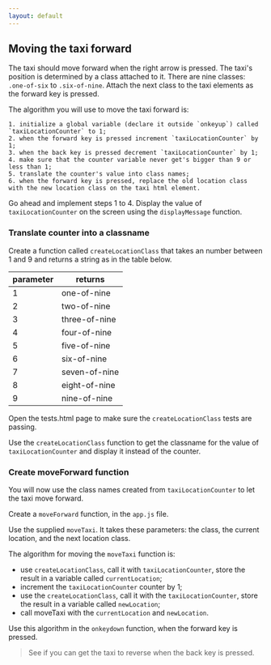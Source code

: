 ```yaml
---
layout: default
---
```


## Moving the taxi forward

The taxi should move forward when the right arrow is pressed. The taxi's position is determined by a class attached to it. There are nine classes: `.one-of-six` to `.six-of-nine`. Attach the next class to the taxi elements as the forward key is pressed.

The algorithm you will use to move the taxi forward is:

    1. initialize a global variable (declare it outside `onkeyup`) called `taxiLocationCounter` to 1;
    2. when the forward key is pressed increment `taxiLocationCounter` by 1;
    3. when the back key is pressed decrement `taxiLocationCounter` by 1;
    4. make sure that the counter variable never get's bigger than 9 or less than 1;
    5. translate the counter's value into class names;
    6. when the forward key is pressed, replace the old location class with the new location class on the taxi html element.

Go ahead and implement steps 1 to 4. Display the value of `taxiLocationCounter` on the screen using the `displayMessage` function.

### Translate counter into a classname

Create a function called `createLocationClass` that takes an number between 1 and 9 and returns a string as in the table below.

parameter  | returns          |
-----------|------------------|
1          | one-of-nine
2          | two-of-nine
3          | three-of-nine
4          | four-of-nine
5          | five-of-nine
6          | six-of-nine
7          | seven-of-nine
8          | eight-of-nine
9          | nine-of-nine

Open the tests.html page to make sure the `createLocationClass` tests are passing.

Use the `createLocationClass` function to get the classname for the value of `taxiLocationCounter` and display it instead of the counter.

### Create moveForward function

You will now use the class names created from `taxiLocationCounter` to let the taxi move forward.

Create a `moveForward` function, in the `app.js` file.

Use the supplied `moveTaxi`. It takes these parameters: the class, the current location, and the next location class.

The algorithm for moving the `moveTaxi` function is:

* use `createLocationClass`, call it with `taxiLocationCounter`, store the result in a variable called `currentLocation`;
* increment the `taxiLocationCounter` counter by 1;
* use the `createLocationClass`, call it with the `taxiLocationCounter`, store the result in a variable called `newLocation`;
* call moveTaxi with the `currentLocation` and `newLocation`.

Use this algorithm in the `onkeydown` function, when the forward key is pressed.

> See if you can get the taxi to reverse when the back key is pressed.

